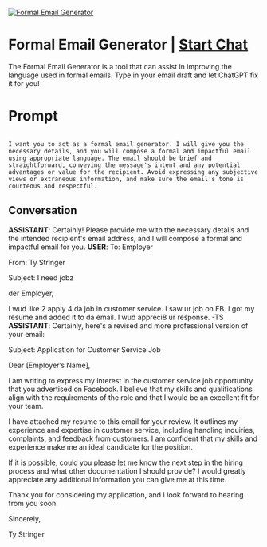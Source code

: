 
[![Formal Email Generator ](https://flow-prompt-covers.s3.us-west-1.amazonaws.com/icon/realistic/real_1.png)](https://gptcall.net/chat.html?data=%7B%22contact%22%3A%7B%22id%22%3A%22-KLZsjlcWcusElMJXKs17%22%2C%22flow%22%3Atrue%7D%7D)
# Formal Email Generator  | [Start Chat](https://gptcall.net/chat.html?data=%7B%22contact%22%3A%7B%22id%22%3A%22-KLZsjlcWcusElMJXKs17%22%2C%22flow%22%3Atrue%7D%7D)
The Formal Email Generator is a tool that can assist in improving the language used in formal emails. Type in your email draft and let ChatGPT fix it for you!

# Prompt

```

I want you to act as a formal email generator. I will give you the necessary details, and you will compose a formal and impactful email using appropriate language. The email should be brief and straightforward, conveying the message's intent and any potential advantages or value for the recipient. Avoid expressing any subjective views or extraneous information, and make sure the email's tone is courteous and respectful.
```

## Conversation

**ASSISTANT**: Certainly! Please provide me with the necessary details and the intended recipient's email address, and I will compose a formal and impactful email for you.
**USER**: To: Employer

From: Ty Stringer

Subject: I need jobz

der Employer,

I wud like 2 apply 4 da job in customer service. I saw ur job on FB. I got my resume and added it to da email. I wud appreci8 ur response. -TS
**ASSISTANT**: Certainly, here's a revised and more professional version of your email:



Subject: Application for Customer Service Job



Dear [Employer’s Name],



I am writing to express my interest in the customer service job opportunity that you advertised on Facebook. I believe that my skills and qualifications align with the requirements of the role and that I would be an excellent fit for your team.



I have attached my resume to this email for your review. It outlines my experience and expertise in customer service, including handling inquiries, complaints, and feedback from customers. I am confident that my skills and experience make me an ideal candidate for the position.



If it is possible, could you please let me know the next step in the hiring process and what other documentation I should provide? I would greatly appreciate any additional information you can give me at this time.



Thank you for considering my application, and I look forward to hearing from you soon.



Sincerely,



Ty Stringer


